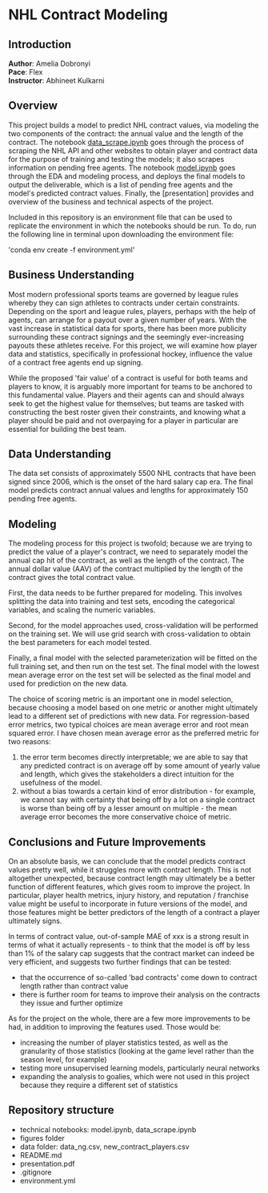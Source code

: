 # NHL Contract Modeling

## Introduction

**Author**: Amelia Dobronyi  
**Pace**: Flex  
**Instructor**: Abhineet Kulkarni  

## Overview

This project builds a model to predict NHL contract values, via modeling the two components of the contract: the annual value and the length of the contract. The notebook [data_scrape.ipynb](https://github.com/adobronyi/predicting_movie_recommendations/blob/main/student_v1.ipynb) goes through the process of scraping the NHL API and other websites to obtain player and contract data for the purpose of training and testing the models; it also scrapes information on pending free agents. The notebook [model.ipynb](https://github.com/adobronyi/predicting_movie_recommendations/blob/main/presentation.pdf) goes through the EDA and modeling process, and deploys the final models to output the deliverable, which is a list of pending free agents and the model's predicted contract values. Finally, the [presentation] provides and overview of the business and technical aspects of the project.

Included in this repository is an environment file that can be used to replicate the environment in which the notebooks should be run. To do, run the following line in terminal upon downloading the environment file:

'conda env create -f environment.yml'

## Business Understanding

Most modern professional sports teams are governed by league rules whereby they can sign athletes to contracts under certain constraints. Depending on the sport and league rules, players, perhaps with the help of agents, can arrange for a payout over a given number of years. With the vast increase in statistical data for sports, there has been more publicity surrounding these contract signings and the seemingly ever-increasing payouts these athletes receive. For this project, we will examine how player data and statistics, specifically in professional hockey, influence the value of a contract free agents end up signing.

While the proposed 'fair value' of a contract is useful for both teams and players to know, it is arguably more important for teams to be anchored to this fundamental value. Players and their agents can and should always seek to get the highest value for themselves; but teams are tasked with constructing the best roster given their constraints, and knowing what a player should be paid and not overpaying for a player in particular are essential for building the best team. 

## Data Understanding

The data set consists of approximately 5500 NHL contracts that have been signed since 2006, which is the onset of the hard salary cap era. The final model predicts contract annual values and lengths for approximately 150 pending free agents. 

## Modeling

The modeling process for this project is twofold; because we are trying to predict the value of a player's contract, we need to separately model the annual cap hit of the contract, as well as the length of the contract. The annual dollar value (AAV) of the contract multiplied by the length of the contract gives the total contract value. 

First, the data needs to be further prepared for modeling. This involves splitting the data into training and test sets, encoding the categorical variables, and scaling the numeric variables. 

Second, for the model approaches used, cross-validation will be performed on the training set. We will use grid search with cross-validation to obtain the best parameters for each model tested.

Finally, a final model with the selected parameterization will be fitted on the full training set, and then run on the test set. The final model with the lowest mean average error on the test set will be selected as the final model and used for prediction on the new data. 

The choice of scoring metric is an important one in model selection, because choosing a model based on one metric or another might ultimately lead to a different set of predictions with new data. For regression-based error metrics, two typical choices are mean average error and root mean squared error. I have chosen mean average error as the preferred metric for two reasons:

1. the error term becomes directly interpretable; we are able to say that any predicted contract is on average off by some amount of yearly value and length, which gives the stakeholders a direct intuition for the usefulness of the model.
2. without a bias towards a certain kind of error distribution - for example, we cannot say with certainty that being off by a lot on a single contract is worse than being off by a lesser amount on multiple - the mean average error becomes the more conservative choice of metric.

## Conclusions and Future Improvements

On an absolute basis, we can conclude that the model predicts contract values pretty well, while it struggles more with contract length. This is not altogether unexpected, because contract length may ultimately be a better function of different features, which gives room to improve the project. In particular, player health metrics, injury history, and reputation / franchise value might be useful to incorporate in future versions of the model, and those features might be better predictors of the length of a contract a player ultimately signs.

In terms of contract value, out-of-sample MAE of xxx is a strong result in terms of what it actually represents - to think that the model is off by less than 1% of the salary cap suggests that the contract market can indeed be very efficient, and suggests two further findings that can be tested:

* that the occurrence of so-called 'bad contracts' come down to contract length rather than contract value
* there is further room for teams to improve their analysis on the contracts they issue and further optimize

As for the project on the whole, there are a few more improvements to be had, in addition to improving the features used. Those would be:

* increasing the number of player statistics tested, as well as the granularity of those statistics (looking at the game level rather than the season level, for example)
* testing more unsupervised learning models, particularly neural networks
* expanding the analysis to goalies, which were not used in this project because they require a different set of statistics

## Repository structure

- technical notebooks: model.ipynb, data_scrape.ipynb
- figures folder
- data folder: data_ng.csv, new_contract_players.csv
- README.md
- presentation.pdf
- .gitignore
- environment.yml
